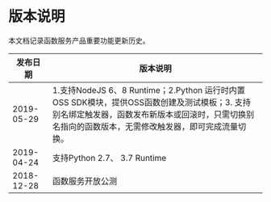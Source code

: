 
# 版本说明
本文档记录函数服务产品重要功能更新历史。

| 发布日期    |  版本说明     |
| -----------| ------------------ |
| 2019-05-29 | 1.支持NodeJS 6、8 Runtime；2.Python 运行时内置OSS SDK模块，提供OSS函数创建及测试模板；3. 支持别名绑定触发器，函数发布新版本或回滚时，只需切换别名指向的函数版本，无需修改触发器，即可完成流量切换。| 
| 2019-04-24 | 支持Python 2.7、 3.7 Runtime |
| 2018-12-28 | 函数服务开放公测 |
